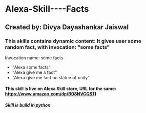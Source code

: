 # Alexa-Skill----Facts
## Created by: Divya Dayashankar Jaiswal

### This skills contains dynamic content: It gives user some random fact, with invocation: "some facts"
Invocation name: some facts
<br>
* "Alexa some facts"
* "Alexa give me a fact"
* "Alexa give me fact on statue of unity"

#### This skill is live on Alexa Skill store, URL for the same: https://www.amazon.com/dp/B08NVCQS11
##### Skill is build in python
